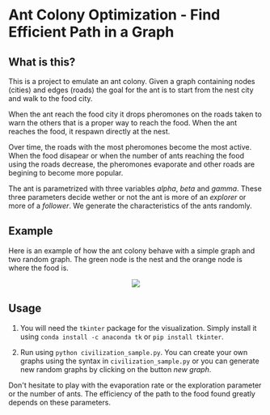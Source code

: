 # Ant Colony Optimization - Find Efficient Path in a Graph

## What is this? 

This is a project to emulate an ant colony. Given a graph containing nodes (cities) and edges (roads) the goal for the ant is to start from the nest city and walk to the food city. 

When the ant reach the food city it drops pheromones on the roads taken to warn the others that is a proper way to reach the food. When the ant reaches the food, it respawn directly at the nest.

Over time, the roads with the most pheromones become the most active. When the food disapear or when the number of ants reaching the food using the roads decrease, the pheromones evaporate and other roads are begining to become more popular.

The ant is parametrized with three variables *alpha*, *beta* and *gamma*. These three parameters decide wether or not the ant is more of an *explorer* or more of a *follower*. We generate the characteristics of the ants randomly.

## Example

Here is an example of how the ant colony behave with a simple graph and two random graph. The green node is the nest and the orange node is where the food is.

<p align="center">
	<img src="./visualization.gif" />
</p>

## Usage
1. You will need the `tkinter` package for the visualization. Simply install it using `conda install -c anaconda tk` or `pip install tkinter`.

2. Run using `python civilization_sample.py`. You can create your own graphs using the syntax in `civilization_sample.py` or you can generate new random graphs by clicking on the button *new graph*.

Don't hesitate to play with the evaporation rate or the exploration parameter or the number of ants. The efficiency of the path to the food found greatly depends on these parameters.

